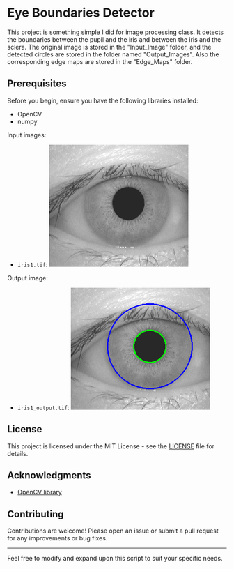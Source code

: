 # Eye Boundaries Detector

This project is something simple I did for image processing class. It detects the boundaries between the pupil and the iris and between the iris and the sclera. The original image is stored in the "Input_Image" folder, and the detected circles are stored in the folder named "Output_Images". Also the corresponding edge maps are stored in the  "Edge_Maps" folder.

## Prerequisites

Before you begin, ensure you have the following libraries installed:
- OpenCV
- numpy

Input images:

- `iris1.tif`: ![Input_images/iris1_output.tif](Input_images/iris1.tif)

Output image:

- `iris1_output.tif`: ![Input_images/iris1_output.tif](Output_images/iris1_output.tif)

## License

This project is licensed under the MIT License - see the [LICENSE](LICENSE) file for details.

## Acknowledgments

- [OpenCV library](https://opencv.org/)

## Contributing

Contributions are welcome! Please open an issue or submit a pull request for any improvements or bug fixes.

---

Feel free to modify and expand upon this script to suit your specific needs.
